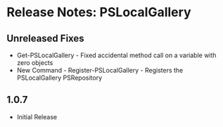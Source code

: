 # Release Notes: PSLocalGallery

## Unreleased Fixes

- Get-PSLocalGallery - Fixed accidental method call on a variable with zero objects
- New Command - Register-PSLocalGallery - Registers the PSLocalGallery PSRepository

## 1.0.7

- Initial Release